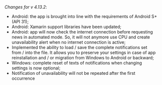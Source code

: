 _Changes for v 4.13.2_:
- Android: the app is brought into line with the requirements of Android S+ (API 31);
- Android: Xamarin support libraries have been updated;
- Android: app will now check the internet connection before requesting news in automated mode. So, it will not anymore use CPU and create unavailability alert when no internet connection is active;
- Implemented the ability to load / save the complete notifications set from / into the file. It allows you to preserve your settings in case of app reinstallation and / or migration from Windows to Android or backward;
- Windows: complete reset of texts of notifications when changing settings is now optional;
- Notification of unavailability will not be repeated after the first occurrence
